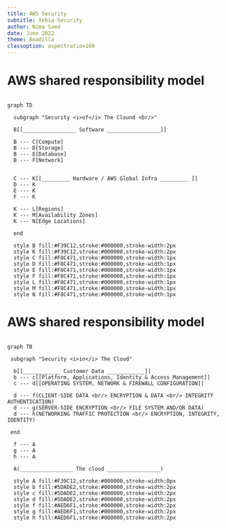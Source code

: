 ```yaml
---
title: AWS Security
subtitle: Xebia Security
author: Nima Saed
date: June 2022
theme: Boadilla
classoption: aspectratio=169
---
```



# AWS shared responsibility model


``` {.mermaid width=100%}

graph TD

  subgraph "Security <i>of</i> The Clound <br/>"

  B[[_________________ Software _________________]]

  B --- C[Compute]
  B --- D[Storage]
  B --- E[Database]
  B --- F[Network]


  C --- K[[_________ Hardware / AWS Global Infra _________ ]]
  D --- K
  E --- K
  F --- K

  K --- L[Regions]
  K --- M[Availability Zones]
  K --- N[Edge Locations]

  end

  style B fill:#F39C12,stroke:#000000,stroke-width:2px
  style K fill:#F39C12,stroke:#000000,stroke-width:2px
  style C fill:#F8C471,stroke:#000000,stroke-width:1px
  style D fill:#F8C471,stroke:#000000,stroke-width:1px
  style E fill:#F8C471,stroke:#000000,stroke-width:1px
  style F fill:#F8C471,stroke:#000000,stroke-width:1px
  style L fill:#F8C471,stroke:#000000,stroke-width:1px
  style M fill:#F8C471,stroke:#000000,stroke-width:1px
  style N fill:#F8C471,stroke:#000000,stroke-width:1px

```

<!-- Presenter Note

As an AWS customer, you can securely provision virtual servers, storage, databases, and desktops in the AWS Cloud. In this process, you are responsible for securing your data, operating systems, networks, platforms, and other resources that you create in the AWS Cloud. You are responsible for protecting the confidentiality, integrity, and availability of your data in the cloud. You must also meet any specific business and/or compliance requirements for your workloads in the cloud. As previously mentioned, this course looks at how AWS deals with security OF the cloud and how you can take care of security IN the cloud.

For more information about the AWS shared responsibility model, see https://aws.amazon.com/compliance/shared-responsibility-model/.

-->

# AWS shared responsibility model

```{.mermaid height=100%}

graph TB

 subgraph "Security <i>in</i> The Cloud"

  b[[____________ Customer Data ____________]]
  b --- c[[Platform, Applications, Identity & Access Management]]
  c --- d[[OPERATING SYSTEM, NETWORK & FIREWALL CONFIGURATION]]

  d --- f(CLIENT-SIDE DATA <br/> ENCRYPTION & DATA <br/> INTEGRITY AUTHENTICATION)
  d --- g(SERVER-SIDE ENCRYPTION <br/> FILE SYSTEM AND/OR DATA)
  d --- h(NETWORKING TRAFFIC PROTECTION <br/> ENCRYPTION, INTEGRITY, IDENTITY)

 end

  f --- A
  g --- A
  h --- A

  A(_________________ The cloud _________________)

  style A fill:#F39C12,stroke:#000000,stroke-width:0px
  style b fill:#5DADE2,stroke:#000000,stroke-width:2px
  style c fill:#5DADE2,stroke:#000000,stroke-width:2px
  style d fill:#5DADE2,stroke:#000000,stroke-width:2px
  style f fill:#AED6F1,stroke:#000000,stroke-width:2px
  style g fill:#AED6F1,stroke:#000000,stroke-width:2px
  style h fill:#AED6F1,stroke:#000000,stroke-width:2px

```
